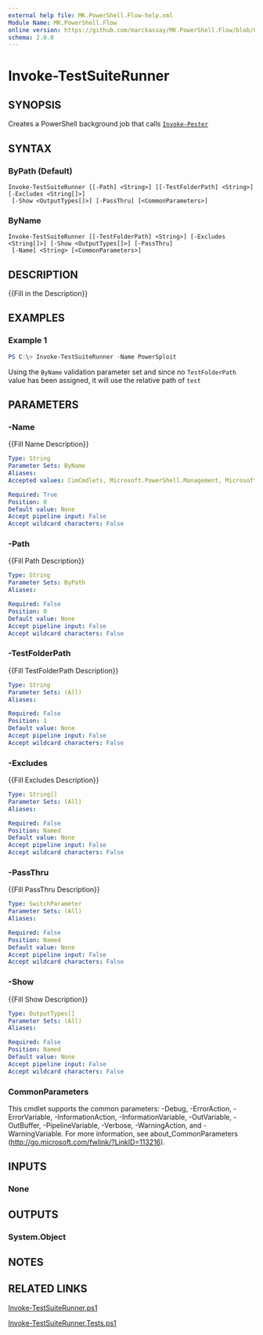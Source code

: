 ```yaml
---
external help file: MK.PowerShell.Flow-help.xml
Module Name: MK.PowerShell.Flow
online version: https://github.com/marckassay/MK.PowerShell.Flow/blob/0.0.2/docs/Invoke-TestSuiteRunner.md
schema: 2.0.0
---
```


# Invoke-TestSuiteRunner

## SYNOPSIS
Creates a PowerShell background job that calls [`Invoke-Pester`](https://github.com/pester/Pester/wiki/Invoke-Pester)

## SYNTAX

### ByPath (Default)
```
Invoke-TestSuiteRunner [[-Path] <String>] [[-TestFolderPath] <String>] [-Excludes <String[]>]
 [-Show <OutputTypes[]>] [-PassThru] [<CommonParameters>]
```

### ByName
```
Invoke-TestSuiteRunner [[-TestFolderPath] <String>] [-Excludes <String[]>] [-Show <OutputTypes[]>] [-PassThru]
 [-Name] <String> [<CommonParameters>]
```

## DESCRIPTION
{{Fill in the Description}}

## EXAMPLES

### Example 1
```powershell
PS C:\> Invoke-TestSuiteRunner -Name PowerSploit
```

Using the `ByName` validation parameter set and since no `TestFolderPath` value has been assigned, it will use the relative path of `test`

## PARAMETERS

### -Name
{{Fill Name Description}}

```yaml
Type: String
Parameter Sets: ByName
Aliases:
Accepted values: CimCmdlets, Microsoft.PowerShell.Management, Microsoft.PowerShell.Utility, MK.PowerShell.Flow, Pester, Plaster, Plaster, platyPS, posh-git, PSReadLine

Required: True
Position: 0
Default value: None
Accept pipeline input: False
Accept wildcard characters: False
```

### -Path
{{Fill Path Description}}

```yaml
Type: String
Parameter Sets: ByPath
Aliases:

Required: False
Position: 0
Default value: None
Accept pipeline input: False
Accept wildcard characters: False
```

### -TestFolderPath
{{Fill TestFolderPath Description}}

```yaml
Type: String
Parameter Sets: (All)
Aliases:

Required: False
Position: 1
Default value: None
Accept pipeline input: False
Accept wildcard characters: False
```

### -Excludes
{{Fill Excludes Description}}

```yaml
Type: String[]
Parameter Sets: (All)
Aliases:

Required: False
Position: Named
Default value: None
Accept pipeline input: False
Accept wildcard characters: False
```

### -PassThru
{{Fill PassThru Description}}

```yaml
Type: SwitchParameter
Parameter Sets: (All)
Aliases:

Required: False
Position: Named
Default value: None
Accept pipeline input: False
Accept wildcard characters: False
```

### -Show
{{Fill Show Description}}

```yaml
Type: OutputTypes[]
Parameter Sets: (All)
Aliases:

Required: False
Position: Named
Default value: None
Accept pipeline input: False
Accept wildcard characters: False
```

### CommonParameters
This cmdlet supports the common parameters: -Debug, -ErrorAction, -ErrorVariable, -InformationAction, -InformationVariable, -OutVariable, -OutBuffer, -PipelineVariable, -Verbose, -WarningAction, and -WarningVariable. For more information, see about_CommonParameters (http://go.microsoft.com/fwlink/?LinkID=113216).

## INPUTS

### None

## OUTPUTS

### System.Object

## NOTES

## RELATED LINKS

[Invoke-TestSuiteRunner.ps1](https://github.com/marckassay/MK.PowerShell.Flow/blob/0.0.2/src/test/Invoke-TestSuiteRunner.ps1)

[Invoke-TestSuiteRunner.Tests.ps1](https://github.com/marckassay/MK.PowerShell.Flow/blob/0.0.2/test/test/Invoke-TestSuiteRunner.Tests.ps1)
